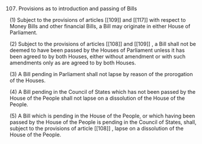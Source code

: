 107. Provisions as to introduction and passing of Bills

 (1) Subject to the provisions of articles [[109]] and [[117]]  with respect to Money Bills and other financial Bills, a Bill may originate in either House of Parliament.

(2) Subject to the provisions of articles [[108]] and [[109]] , a Bill shall not be deemed to have been passed by the Houses of Parliament unless it has been agreed to by both Houses, either without amendment or with such amendments only as are agreed to by both Houses.

(3) A Bill pending in Parliament shall not lapse by reason of the prorogation of the Houses.

(4) A Bill pending in the Council of States which has not been passed by the House of the People shall not lapse on a dissolution of the House of the People.

(5) A Bill which is pending in the House of the People, or which having been passed by the House of the People is pending in the Council of States, shall, subject to the provisions of article [[108]] , lapse on a dissolution of the House of the People.

